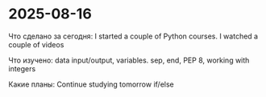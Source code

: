 # 2025-08-16

Что сделано за сегодня: I started a couple of Python courses. I watched a couple of videos

Что изучено: data input/output, variables. sep, end, PEP 8, working with integers

Какие планы: Continue studying tomorrow if/else
